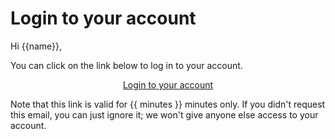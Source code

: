 # Login to your account

Hi {{name}},

You can click on the link below to log in to your account.

<div style="text-align:center">
<a href="{{ link }}" class="btn btn-primary">Login to your account</a>
</div>

Note that this link is valid for {{ minutes }} minutes only. If you didn't request this email, you can just ignore it; we won't give anyone else access to your account.
